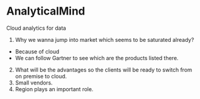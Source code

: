 # AnalyticalMind
Cloud analytics for data
1) Why we wanna jump into market which seems to be saturated already?
  - Because of cloud
  - We can follow Gartner to see which are the products listed there.
2) What will be the advantages so the clients will be ready to switch from on premise to cloud.
3) Small vendors.
4) Region plays an important role.
  
